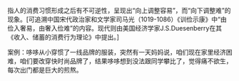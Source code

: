 

指人的消费习惯形成之后有不可逆性，呈现出“向上调整容易”，而“向下调整难”的现象。[可追溯中国宋代政治家和文学家司马光（1019-1086）《训俭示康》中“由俭入奢易，由奢入俭难”的内容。现代则由美国经济学家J.S.Duesenberry在其《收入、储蓄的消费行为理论》中提出。]

案例：哆哆从小穿惯了一线品牌的服装，突然有一天妈妈说，咱们现在家里经济困难，咱们要改穿快时尚品牌了，结果哆哆想到没法跟同学攀比了，觉得痛不欲生，每次出门都是巨大的煎熬。
